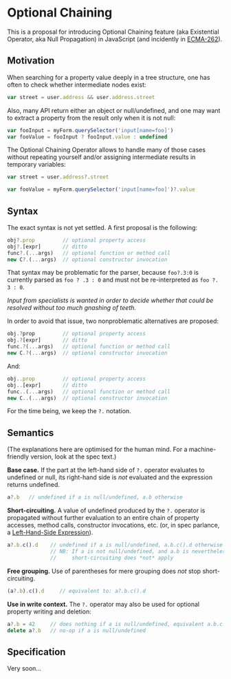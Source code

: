 # Optional Chaining

This is a proposal for introducing Optional Chaining feature (aka Existential Operator, aka Null Propagation) in JavaScript (and incidently in [ECMA-262](https://github.com/tc39/ecma262/)).

## Motivation

When searching for a property value deeply in a tree structure, one has often to check whether intermediate nodes exist:
```js
var street = user.address && user.address.street
```

Also, many API return either an object or null/undefined, and one may want to extract a property from the result only when it is not null:
```js
var fooInput = myForm.querySelector('input[name=foo]')
var fooValue = fooInput ? fooInput.value : undefined
```

The Optional Chaining Operator allows to handle many of those cases without repeating yourself and/or assigning intermediate results in temporary variables:

```js
var street = user.address?.street

var fooValue = myForm.querySelector('input[name=foo]')?.value
```

<!--
## Further examples

The following code:
```js
var SetProto
if (Object.prototype.hasOwnProperty('__proto__')) {
    SetProto = Object.getOwnPropertyDescriptor(Object.prototype, '__proto__').set
}
```
could become shorter:
```js
var SetProto = Object.getOwnPropertyDescriptor(Object.prototype, '__proto__')?.set
```
   

The following code:
```js
if (foo != null && foo[Symbol.iterator] != null) { // foo is iterable
    var iterator = foo[Symbol.iterator]()
    // ...
}
```
could be rewritten as (disregarding the buggy case where `foo[Symbol.iterator]()` would not produce a function):
```js
var iterator = foo?.[Symbol.iterator]?.()
if (iterator) { // foo is iterable
    // ...
}
```


The following code:
```js
var _
var list = (_ = node._tree) && (_ = _.editionParams) && _.fooList || []
```
could become more readable:
```js
var list = node._tree?.editionParams?.fooList || []
```
-->

## Syntax

The exact syntax is not yet settled. A first proposal is the following:

```js
obj?.prop         // optional property access
obj?.[expr]       // ditto
func?.(...args)   // optional function or method call
new C?.(...args)  // optional constructor invocation
```

That syntax may be problematic for the parser, because `foo?.3:0` is currently parsed as `foo ? .3 : 0` and must not be re-interpreted as `foo ?. 3 : 0`. 

_Input from specialists is wanted in order to decide whether that could be resolved without too much gnashing of teeth._

In order to avoid that issue, two nonproblematic alternatives are proposed:

```js
obj.?prop         // optional property access
obj.?[expr]       // ditto
func.?(...args)   // optional function or method call
new C.?(...args)  // optional constructor invocation
```

And:

```js
obj..prop         // optional property access
obj..[expr]       // ditto
func..(...args)   // optional function or method call
new C..(...args)  // optional constructor invocation
```

For the time being, we keep the `?.` notation.

## Semantics

(The explanations here are optimised for the human mind. For a machine-friendly version, look at the spec text.)

**Base case.** If the part at the left-hand side of `?.` operator evaluates to undefined or null, its right-hand side is _not_ evaluated and the expression returns undefined.

```js
a?.b   // undefined if a is null/undefined, a.b otherwise
```

**Short-circuiting.** A value of undefined produced by the `?.` operator is propagated without further evaluation to an entire chain of property accesses, method calls, constructor invocations, etc. (or, in spec parlance, a [Left-Hand-Side Expression](https://tc39.github.io/ecma262/#sec-left-hand-side-expressions)).

```js
a?.b.c().d    // undefined if a is null/undefined, a.b.c().d otherwise
              // NB: If a is not null/undefined, and a.b is nevertheless undefined, 
              //     short-circuiting does *not* apply
```

**Free grouping.** Use of parentheses for mere grouping does *not* stop short-circuiting.
```js
(a?.b).c().d     // equivalent to: a?.b.c().d
```

**Use in write context.** The `?.` operator may also be used for optional property writing and deletion:

```js
a?.b = 42     // does nothing if a is null/undefined, equivalent a.b.c = 42 otherwise
delete a?.b   // no-op if a is null/undefined
```

## Specification

Very soon...








